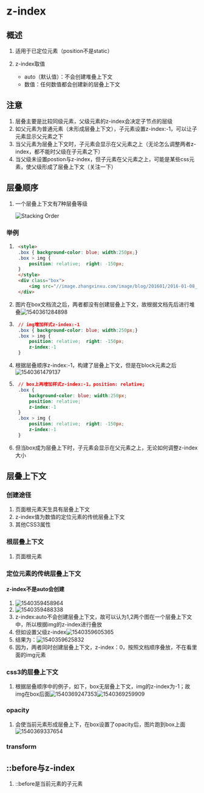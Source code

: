 # z-index

## 概述

1. 适用于已定位元素（position不是static）

2. z-index取值

   - auto（默认值）：不会创建堆叠上下文
   - 数值：任何数值都会创建新的层叠上下文

   

## 注意

1. 层叠主要是比较同级元素，父级元素的z-index会决定子节点的层级
2. 如父元素为普通元素（未形成层叠上下文），子元素设置z-index:-1，可以让子元素显示父元素之下
3. 当父元素为层叠上下文时，子元素会显示在父元素之上（无论怎么调整两者z-index，都不能时父级在子元素之下）
4. 当父级未设置postion与z-index，但子元素在父元素之上，可能是某些css元素，使父级形成了层叠上下文（关注一下）

## 层叠顺序

1. 一个层叠上下文有7种层叠等级

   ![Stacking Order](README.assets/stacking-order1.png)

### 举例

1. ```html
	<style>
	.box { background-color: blue; width:250px;}
	.box > img {
	    position: relative;  right: -150px;
	}
	</style>
	<div class="box">
	    <img src="//image.zhangxinxu.com/image/blog/201601/2016-01-08_220622.jpg">
	</div>
	```

2. 图片在box文档流之后，两者都没有创建层叠上下文，故根据文档先后进行堆叠![1540361284898](z-index.assets/1540361284898.png)

3. ```css
	// img增加样式z-index:-1
	.box { background-color: blue; width:250px;}
	.box > img {
	    position: relative;  right: -150px; 
	    z-index:-1
	}
	```

4. 根据层叠顺序z-index:-1，构建了层叠上下文，但是在block元素之后![1540361479137](z-index.assets/1540361479137.png)

5. ```css
	// box上再增加样式z-index:-1，position: relative;
	.box { 
	    background-color: blue; width:250px;
	    position: relative;
		z-index:-1
	}
	.box > img {
	    position: relative;  right: -150px; 
	    z-index:-1
	}
	```

6. 但当box成为层叠上下时，子元素会显示在父元素之上，无论如何调整z-index大小

## 层叠上下文

### 创建途径

1. 页面根元素天生具有层叠上下文 
2. z-index值为数值的定位元素的传统层叠上下文 
3. 其他CSS3属性 

### 根层叠上下文

1. 页面根元素

### 定位元素的传统层叠上下文

#### z-index不是auto会创建

1. ![1540359458964](z-index.assets/1540359458964.png)
2. ![1540359488338](z-index.assets/1540359488338.png)
3. z-index:auto不会创建层叠上下文，故可以认为1,2两个图在一个层叠上下文中，所以根据img的z-index进行叠放
4. 但如设置父级z-index![1540359605365](z-index.assets/1540359605365.png)
5. 结果为：![1540359625832](z-index.assets/1540359625832.png)
6. 因为，两者同时创建层叠上下文，z-index：0，按照文档顺序叠放，不在看里面的img元素

### css3的层叠上下文

1. 根据层叠顺序中的例子，如下，box无层叠上下文，img的z-index为-1；故img在box后面![1540369247353](z-index.assets/1540369247353.png)![1540369259909](z-index.assets/1540369259909.png)

### opacity 

1. 会使当前元素形成层叠上下，在box设置了opacity后，图片跑到box上面![1540369337654](z-index.assets/1540369337654.png)

### transform

## ::before与z-index

1. ::before是当前元素的子元素

